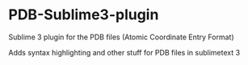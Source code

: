 # PDB-Sublime3-plugin
Sublime 3 plugin for the PDB files  (Atomic Coordinate Entry Format) 

Adds syntax highlighting and other stuff for PDB files in sublimetext 3
